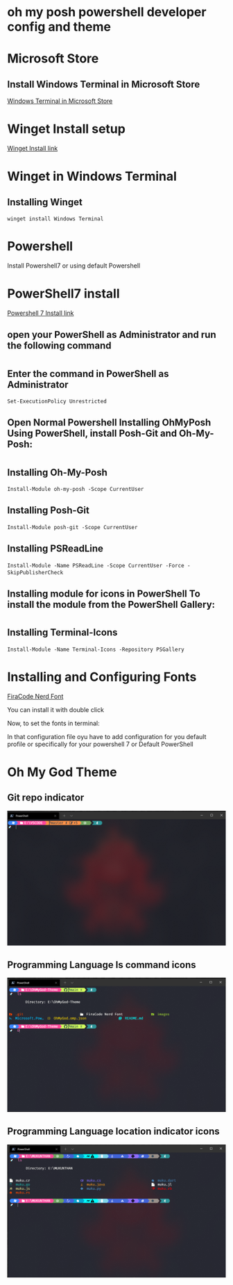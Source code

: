 ﻿# oh my posh powershell developer config and theme

# Microsoft Store

## Install Windows Terminal in Microsoft Store

 [Windows Terminal in Microsoft Store](https://www.microsoft.com/en-us/p/windows-terminal/9n0dx20hk701?activetab=pivot:overviewtab)

# Winget Install setup

 [Winget Install link](https://github.com/microsoft/winget-cli/releases/download/v1.0.11692/Microsoft.DesktopAppInstaller_8wekyb3d8bbwe.msixbundle)

# Winget in Windows Terminal
## Installing Winget
    winget install Windows Terminal

# Powershell 
 
 Install Powershell7 or using default  Powershell

# PowerShell7 install 

[Powershell 7 Install link](https://github.com/PowerShell/PowerShell/releases)

## open your PowerShell as Administrator and run the following command
#
## Enter the command in PowerShell as Administrator
    Set-ExecutionPolicy Unrestricted

## Open Normal Powershell Installing OhMyPosh Using PowerShell, install Posh-Git and Oh-My-Posh:
#
## Installing Oh-My-Posh
    Install-Module oh-my-posh -Scope CurrentUser

## Installing Posh-Git
    Install-Module posh-git -Scope CurrentUser
   
## Installing PSReadLine 
    Install-Module -Name PSReadLine -Scope CurrentUser -Force -SkipPublisherCheck
   

## Installing module for icons  in PowerShell To install the module from the PowerShell Gallery:
#
## Installing Terminal-Icons
    Install-Module -Name Terminal-Icons -Repository PSGallery

# Installing and Configuring Fonts
  
  [FiraCode Nerd Font](https://github.com/mukunthan7/OhMyGod-Theme/tree/main/FiraCode%20Nerd%20Font)
  
  You can install it with double click

  Now, to set the fonts in terminal:

  In that configuration file oyu have to add configuration for you default profile or specifically for your 
  powershell 7 or Default PowerShell

# Oh My God Theme
## Git repo indicator
![Oh My God Theme](images/OhMyGod.png)
## Programming Language ls command icons
![Oh My God Theme](images/OhMyGod-Theme-ls.png)
## Programming Language  location indicator icons
![Oh My God Theme](images/ohmygod-icon.png)






